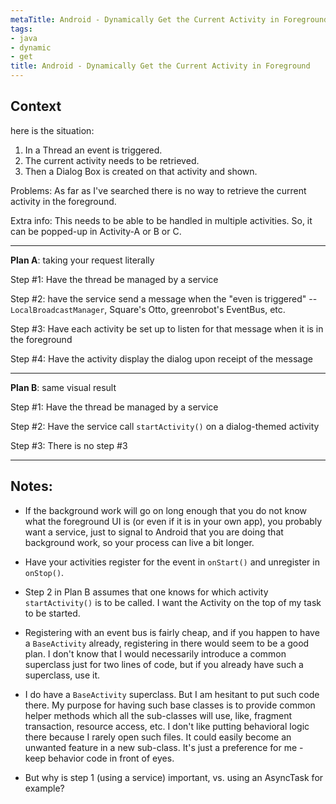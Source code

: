 ```yaml
---
metaTitle: Android - Dynamically Get the Current Activity in Foreground
tags:
- java
- dynamic
- get
title: Android - Dynamically Get the Current Activity in Foreground
---
```


## Context

here is the situation:


1. In a Thread an event is triggered.
2. The current activity needs to be retrieved.
3. Then a Dialog Box is created on that activity and shown.


Problems:
 As far as I've searched there is no way to retrieve the current activity in the foreground.


Extra info:
 This needs to be able to be handled in multiple activities. So, it can be popped-up in Activity-A or B or C.



---

**Plan A**: taking your request literally


Step #1: Have the thread be managed by a service


Step #2: have the service send a message when the "even is triggered" -- `LocalBroadcastManager`, Square's Otto, greenrobot's EventBus, etc.


Step #3: Have each activity be set up to listen for that message when it is in the foreground


Step #4: Have the activity display the dialog upon receipt of the message




---


**Plan B**: same visual result


Step #1: Have the thread be managed by a service


Step #2: Have the service call `startActivity()` on a dialog-themed activity


Step #3: There is no step #3



---

## Notes:

- If the background work will go on long enough that you do not know what the foreground UI is (or even if it is in your own app), you probably want a service, just to signal to Android that you are doing that background work, so your process can live a bit longer.


- Have your activities register for the event in `onStart()` and unregister in `onStop()`.


- Step 2 in Plan B assumes that one knows for which activity `startActivity()` is to be called. I want the Activity on the top of my task to be started.


- Registering with an event bus is fairly cheap, and if you happen to have a `BaseActivity` already, registering in there would seem to be a good plan. I don't know that I would necessarily introduce a common superclass just for two lines of code, but if you already have such a superclass, use it.


- I do have a `BaseActivity` superclass. But I am hesitant to put such code there. My purpose for having such base classes is to provide common helper methods which all the sub-classes will use, like, fragment transaction, resource access, etc. I don't like putting behavioral logic there because I rarely open such files. It could easily become an unwanted feature in a new sub-class. It's just a preference for me - keep behavior code in front of eyes.


- But why is step 1 (using a service) important, vs. using an AsyncTask for example?


